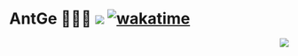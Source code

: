 # AntGe 🧑🏻‍💻 ![](https://visitor-badge.laobi.icu/badge?page_id=AntGe) [![wakatime](https://wakatime.com/badge/user/9213dc96-df0d-4e66-b0bb-50f9e04e988c.svg)](https://wakatime.com/@9213dc96-df0d-4e66-b0bb-50f9e04e988c)

<picture>
  <source
    srcset="https://github-readme-stats.vercel.app/api?username=Antge7&show_icons=true&theme=dark"
    media="(prefers-color-scheme: dark)"
  />
  <source
    srcset="https://github-readme-stats.vercel.app/api?username=Antge7&show_icons=true"
    media="(prefers-color-scheme: light), (prefers-color-scheme: no-preference)"
  />
  <img src="https://github-readme-stats.vercel.app/api?username=Antge7&show_icons=true" align=right />
</picture>



<!-- motto -->
<!-- footer_inject -->

